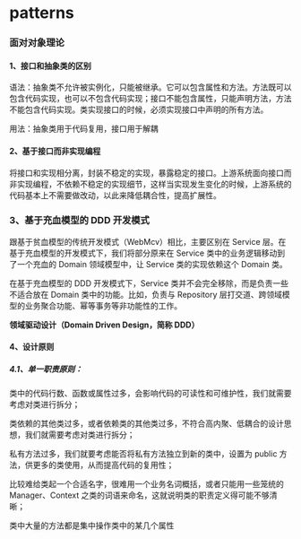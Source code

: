 # patterns

### 面对对象理论

#### 1、接口和抽象类的区别

语法：抽象类不允许被实例化，只能被继承。它可以包含属性和方法。方法既可以包含代码实现，也可以不包含代码实现；接口不能包含属性，只能声明方法，方法不能包含代码实现。类实现接口的时候，必须实现接口中声明的所有方法。

用法：抽象类用于代码复用，接口用于解耦

#### 2、基于接口而非实现编程

将接口和实现相分离，封装不稳定的实现，暴露稳定的接口。上游系统面向接口而非实现编程，不依赖不稳定的实现细节，这样当实现发生变化的时候，上游系统的代码基本上不需要做改动，以此来降低耦合性，提高扩展性。

### 3、基于充血模型的 DDD 开发模式

跟基于贫血模型的传统开发模式（WebMcv）相比，主要区别在 Service 层。在基于充血模型的开发模式下，我们将部分原来在 Service 类中的业务逻辑移动到了一个充血的 Domain 领域模型中，让 Service 类的实现依赖这个 Domain 类。

在基于充血模型的 DDD 开发模式下，Service 类并不会完全移除，而是负责一些不适合放在 Domain 类中的功能。比如，负责与 Repository 层打交道、跨领域模型的业务聚合功能、幂等事务等非功能性的工作。

**领域驱动设计（Domain Driven Design，简称 DDD）**

#### 4、设计原则

##### 4.1、单一职责原则：

类中的代码行数、函数或属性过多，会影响代码的可读性和可维护性，我们就需要考虑对类进行拆分；

类依赖的其他类过多，或者依赖类的其他类过多，不符合高内聚、低耦合的设计思想，我们就需要考虑对类进行拆分；

私有方法过多，我们就要考虑能否将私有方法独立到新的类中，设置为 public 方法，供更多的类使用，从而提高代码的复用性；

比较难给类起一个合适名字，很难用一个业务名词概括，或者只能用一些笼统的 Manager、Context 之类的词语来命名，这就说明类的职责定义得可能不够清晰；

类中大量的方法都是集中操作类中的某几个属性

